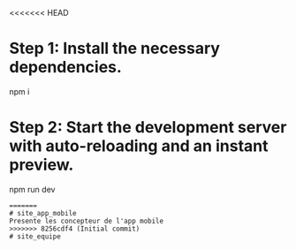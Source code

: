 <<<<<<< HEAD
# Step 1: Install the necessary dependencies.
npm i

# Step 2: Start the development server with auto-reloading and an instant preview.
npm run dev
```
=======
# site_app_mobile
Presente les concepteur de l'app mobile
>>>>>>> 8256cdf4 (Initial commit)
# site_equipe
